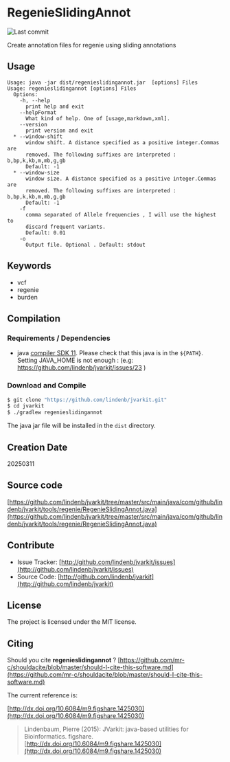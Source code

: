 # RegenieSlidingAnnot

![Last commit](https://img.shields.io/github/last-commit/lindenb/jvarkit.png)

Create annotation files for regenie using sliding annotations


## Usage

```
Usage: java -jar dist/regenieslidingannot.jar  [options] Files
Usage: regenieslidingannot [options] Files
  Options:
    -h, --help
      print help and exit
    --helpFormat
      What kind of help. One of [usage,markdown,xml].
    --version
      print version and exit
  * --window-shift
      window shift. A distance specified as a positive integer.Commas are 
      removed. The following suffixes are interpreted : b,bp,k,kb,m,mb,g,gb
      Default: -1
  * --window-size
      window size. A distance specified as a positive integer.Commas are 
      removed. The following suffixes are interpreted : b,bp,k,kb,m,mb,g,gb
      Default: -1
    -f
      comma separated of Allele frequencies , I will use the highest to 
      discard frequent variants.
      Default: 0.01
    -o
      Output file. Optional . Default: stdout

```


## Keywords

 * vcf
 * regenie
 * burden


## Compilation

### Requirements / Dependencies

* java [compiler SDK 11](https://jdk.java.net/11/). Please check that this java is in the `${PATH}`. Setting JAVA_HOME is not enough : (e.g: https://github.com/lindenb/jvarkit/issues/23 )


### Download and Compile

```bash
$ git clone "https://github.com/lindenb/jvarkit.git"
$ cd jvarkit
$ ./gradlew regenieslidingannot
```

The java jar file will be installed in the `dist` directory.


## Creation Date

20250311

## Source code 

[https://github.com/lindenb/jvarkit/tree/master/src/main/java/com/github/lindenb/jvarkit/tools/regenie/RegenieSlidingAnnot.java](https://github.com/lindenb/jvarkit/tree/master/src/main/java/com/github/lindenb/jvarkit/tools/regenie/RegenieSlidingAnnot.java)


## Contribute

- Issue Tracker: [http://github.com/lindenb/jvarkit/issues](http://github.com/lindenb/jvarkit/issues)
- Source Code: [http://github.com/lindenb/jvarkit](http://github.com/lindenb/jvarkit)

## License

The project is licensed under the MIT license.

## Citing

Should you cite **regenieslidingannot** ? [https://github.com/mr-c/shouldacite/blob/master/should-I-cite-this-software.md](https://github.com/mr-c/shouldacite/blob/master/should-I-cite-this-software.md)

The current reference is:

[http://dx.doi.org/10.6084/m9.figshare.1425030](http://dx.doi.org/10.6084/m9.figshare.1425030)

> Lindenbaum, Pierre (2015): JVarkit: java-based utilities for Bioinformatics. figshare.
> [http://dx.doi.org/10.6084/m9.figshare.1425030](http://dx.doi.org/10.6084/m9.figshare.1425030)


